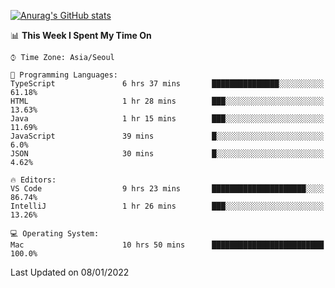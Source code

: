 
<!--
**BHyeonKim/BHyeonKim** is a ✨ _special_ ✨ repository because its `README.md` (this file) appears on your GitHub profile.

Here are some ideas to get you started:

- 🔭 I’m currently working on ...
- 🌱 I’m currently learning ...
- 👯 I’m looking to collaborate on ...
- 🤔 I’m looking for help with ...
- 💬 Ask me about ...
- 📫 How to reach me: ...
- 😄 Pronouns: ...
- ⚡ Fun fact: ...
-->
[![Anurag's GitHub stats](https://github-readme-stats.vercel.app/api?username=BHyeonKim&show_icons=true&theme=dark)
](https://github.com/anuraghazra/github-readme-stats)
<!--START_SECTION:waka-->
📊 **This Week I Spent My Time On** 

```text
⌚︎ Time Zone: Asia/Seoul

💬 Programming Languages: 
TypeScript               6 hrs 37 mins       ███████████████░░░░░░░░░░   61.18% 
HTML                     1 hr 28 mins        ███░░░░░░░░░░░░░░░░░░░░░░   13.63% 
Java                     1 hr 15 mins        ███░░░░░░░░░░░░░░░░░░░░░░   11.69% 
JavaScript               39 mins             █░░░░░░░░░░░░░░░░░░░░░░░░   6.0% 
JSON                     30 mins             █░░░░░░░░░░░░░░░░░░░░░░░░   4.62%

🔥 Editors: 
VS Code                  9 hrs 23 mins       █████████████████████░░░░   86.74% 
IntelliJ                 1 hr 26 mins        ███░░░░░░░░░░░░░░░░░░░░░░   13.26%

💻 Operating System: 
Mac                      10 hrs 50 mins      █████████████████████████   100.0%

```


 Last Updated on 08/01/2022
<!--END_SECTION:waka-->

